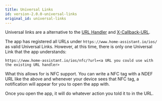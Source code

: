 ```yaml
---
title: Universal Links
id: version-2.0.0-universal-links
original_id: universal-links
---
```


Universal links are a alternative to the [URL Handler](integrations/url-handler.md) and [X-Callback-URL](integrations/x-callback-url.md).

The app has registered all URLs under `https://www.home-assistant.io/ios/` as valid Universal Links. However, at this time, there is only one Universal Link that the app understands:

`https://www.home-assistant.io/ios/nfc/?url=<a URL you could use with the existing URL handler>`

What this allows for is NFC support. You can write a NFC tag with a NDEF URL like the above and whenever your device sees that NFC tag, a notification will appear for you to open the app with.

Once you open the app, it will do whatever action you told it to in the URL.
